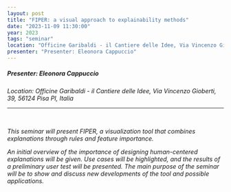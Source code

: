 ```yaml
---
layout: post
title: "FIPER: a visual approach to explainability methods"
date: "2023-11-09 11:30:00"
year: 2023
tags: "seminar"
location: "Officine Garibaldi - il Cantiere delle Idee, Via Vincenzo Gioberti, 39, 56124 Pisa PI, Italia"
presenter: "Presenter: Eleonora Cappuccio"
---
```

<h5>Presenter: Eleonora Cappuccio</h5>
<em>Location: Officine Garibaldi - il Cantiere delle Idee, Via Vincenzo Gioberti, 39, 56124 Pisa PI, Italia<em>
<br>
<hr>

</span><br><p><span>This seminar will present FIPER, a visualization tool that combines explanations through rules and feature importance.</span></p><p><span>An initial overview of the importance of designing human-centered explanations will be given. Use cases will be highlighted, and the results of a preliminary user test will be presented. The main purpose of the seminar will be to show and discuss new developments of the tool and possible applications.</span></p>

                